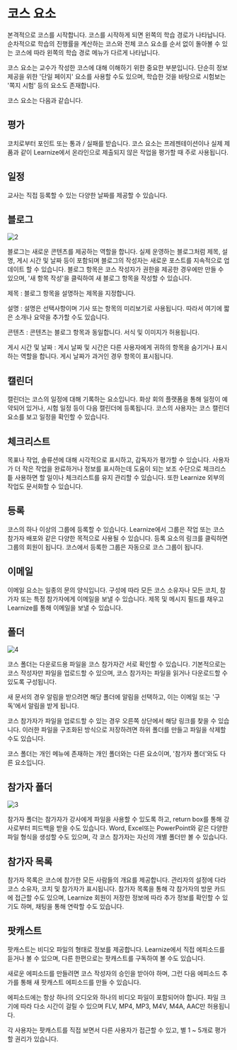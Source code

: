 # 코스 요소
본격적으로 코스를 시작합니다. 코스를 시작하게 되면 왼쪽의 학습 경로가 나타납니다. 순차적으로 학습의 진행률을 계산하는 코스와 전체 코스 요소를 순서 없이 돌아볼 수 있는 코스에 따라 왼쪽의 학습 경로 메뉴가 다르게 나타납니다.

코스 요소는 교수가 작성한 코스에 대해 이해하기 위한 중요한 부분입니다. 단순히 정보 제공을 위한 '단일 페이지' 요소를 사용할 수도 있으며, 학습한 것을 바탕으로 시험보는 '쪽지 시험' 등의 요소도 존재합니다.

코스 요소는 다음과 같습니다.

## 평가
코치로부터 포인트 또는 통과 / 실패를 받습니다. 코스 요소는 프레젠테이션이나 실제 제품과 같이 Learnize에서 온라인으로 제출되지 않은 작업을 평가할 때 주로 사용됩니다.

## 일정
교사는 직접 등록할 수 있는 다양한 날짜를 제공할 수 있습니다.

## 블로그
![2](/user-img/course-elements/2.png)

블로그는 새로운 콘텐츠를 제공하는 역할을 합니다. 실제 운영하는 블로그처럼 제목, 설명, 게시 시간 및 날짜 등이 포함되며 블로그의 작성자는 새로운 포스트를 지속적으로 업데이트 할 수 있습니다. 블로그 항목은 코스 작성자가 권한을 제공한 경우에만 만들 수 있으며, '새 항목 작성'을 클릭하여 새 블로그 항목을 작성할 수 있습니다.

제목 : 블로그 항목을 설명하는 제목을 지정합니다.

설명 : 설명은 선택사항이며 기사 또는 항목의 미리보기로 사용됩니다. 따라서 여기에 짧은 소개나 요약을 추가할 수도 있습니다.

콘텐츠 : 콘텐츠는 블로그 항목과 동일합니다. 서식 및 이미지가 허용됩니다.

게시 시간 및 날짜 : 게시 날짜 및 시간은 다른 사용자에게 귀하의 항목을 숨기거나 표시하는 역할을 합니다. 게시 날짜가 과거인 경우 항목이 표시됩니다.

## 캘린더
캘린더는 코스의 일정에 대해 기록하는 요소입니다. 화상 회의 플랫폼을 통해 일정이 예약되어 있거나, 시험 일정 등이 다음 캘린더에 등록됩니다. 코스의 사용자는 코스 캘린더 요소를 보고 일정을 확인할 수 있습니다.

## 체크리스트
목표나 작업, 솔류션에 대해 시각적으로 표시하고, 감독자가 평가할 수 있습니다. 사용자가 더 작은 작업을 완료하거나 정보를 표시하는데 도움이 되는 보조 수단으로 체크리스틑 사용하면 할 일이나 체크리스트를 유지 관리할 수 있습니다. 또한 Learnize 외부의 작업도 문서화할 수 있습니다.

## 등록
코스의 하나 이상의 그룹에 등록할 수 있습니다. Learnize에서 그룹은 작업 또는 코스 참가자 배포와 같은 다양한 목적으로 사용될 수 있습니다. 등록 요소의 링크를 클릭하면 그룹의 회원이 됩니다. 코스에서 등록한 그룹은 자동으로 코스 그룹이 됩니다.

## 이메일
이메일 요소는 일종의 문의 양식입니다. 구성에 따라 모든 코스 소유자나 모든 코치, 참가자 또는 특정 참가자에게 이메일을 보낼 수 있습니다. 제목 및 메시지 필드를 채우고 Learnize를 통해 이메일을 보낼 수 있습니다.

## 폴더
![4](/user-img/course-elements/4.png)

코스 폴더는 다운로드용 파일을 코스 참가자간 서로 확인할 수 있습니다. 기본적으로는 코스 작성자만 파일을 업로드할 수 있으며, 코스 참가자는 파일을 읽거나 다운로드할 수 있도록 구성됩니다.

새 문서의 경우 알림을 받으려면 해당 폴더에 알림을 선택하고, 이는 이메일 또는 '구독'에서 알림을 받게 됩니다.

코스 참가자가 파일을 업로드할 수 있는 경우 오른쪽 상단에서 해당 링크를 찾을 수 있습니다. 이러한 파일을 구조화된 방식으로 저장하려면 하위 폴더를 만들고 파일을 삭제할 수도 있습니다.

코스 폴더는 개인 메뉴에 존재하는 개인 폴더와는 다른 요소이며, '참가자 폴더'와도 다른 요소입니다.

## 참가자 폴더
![3](/user-img/course-elements/3.png)

참가자 폴더는 참가자가 강사에게 파일을 사용할 수 있도록 하고, return box를 통해 강사로부터 피드백을 받을 수도 있습니다. Word, Excel또는 PowerPoint와 같은 다양한 파일 형식을 생성할 수도 있으며, 각 코스 참가자는 자신의 개별 폴더만 볼 수 있습니다.

## 참가자 목록
참가자 목록은 코스에 참가한 모든 사람들의 개요를 제공합니다. 관리자의 설정에 다라 코스 소유자, 코치 및 참가자가 표시됩니다. 참가자 목록을 통해 각 참가자의 방문 카드에 접근할 수도 있으며, Learnize 회원이 저장한 정보에 따라 추가 정보를 확인할 수 있기도 하며, 채팅을 통해 연락할 수도 있습니다.

## 팟캐스트
팟캐스트는 비디오 파일의 형태로 정보를 제공합니다. Learnize에서 직접 에피소드를 듣거나 볼 수 있으며, 다른 한편으로는 팟캐스트를 구독하여 볼 수도 있습니다.

새로운 에피소드를 만들려면 코스 작성자의 승인을 받아야 하며, 그런 다음 에피소드 추가를 통해 새 팟캐스트 에피소드를 만들 수 있습니다.

에피소드에는 항상 하나의 오디오와 하나의 비디오 파일이 포함되어야 합니다. 파일 크기에 따라 다소 시간이 걸릴 수 있으며 FLV, MP4, MP3, M4V, M4A, AAC만 허용됩니다.

각 사용자는 팟캐스트를 직접 보면서 다른 사용자가 접근할 수 있고, 별 1 ~ 5개로 평가할 권리가 있습니다.